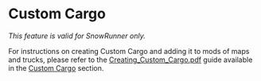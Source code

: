 # Custom Cargo

*This feature is valid for SnowRunner only.*

For instructions on creating Custom Cargo and adding it to mods of maps and trucks, please refer to the [Creating_Custom_Cargo.pdf](./../../../custom_gameplay_entities/cargo/Creating_Custom_Cargo.pdf) guide available in the [Custom Cargo](./../../../custom_gameplay_entities/cargo/custom_cargo.md) section.

